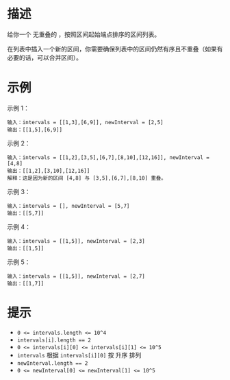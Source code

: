 # 描述

给你一个 无重叠的 ，按照区间起始端点排序的区间列表。

在列表中插入一个新的区间，你需要确保列表中的区间仍然有序且不重叠（如果有必要的话，可以合并区间）。

# 示例

示例 1：

```text
输入：intervals = [[1,3],[6,9]], newInterval = [2,5]
输出：[[1,5],[6,9]]
```

示例 2：

```text
输入：intervals = [[1,2],[3,5],[6,7],[8,10],[12,16]], newInterval = [4,8]
输出：[[1,2],[3,10],[12,16]]
解释：这是因为新的区间 [4,8] 与 [3,5],[6,7],[8,10] 重叠。
```

示例 3：

```text
输入：intervals = [], newInterval = [5,7]
输出：[[5,7]]
```

示例 4：

```text
输入：intervals = [[1,5]], newInterval = [2,3]
输出：[[1,5]]
```

示例 5：

```text
输入：intervals = [[1,5]], newInterval = [2,7]
输出：[[1,7]]
```

# 提示

- `0 <= intervals.length <= 10^4`
- `intervals[i].length == 2`
- `0 <= intervals[i][0] <= intervals[i][1] <= 10^5`
- `intervals` 根据 `intervals[i][0]` 按 升序 排列
- `newInterval.length == 2`
- `0 <= newInterval[0] <= newInterval[1] <= 10^5`